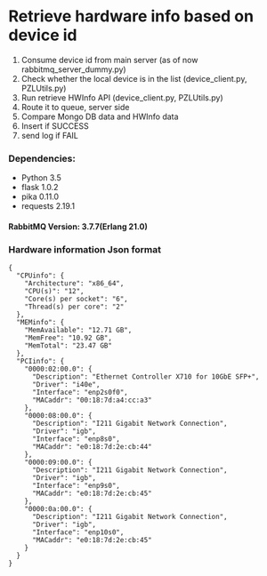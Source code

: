 # Retrieve hardware info based on device id

1. Consume device id from main server (as of now rabbitmq_server_dummy.py)
2. Check whether the local device is in the list (device_client.py, PZLUtils.py)
3. Run retrieve HWInfo API (device_client.py, PZLUtils.py)
4. Route it to queue, server side
5. Compare Mongo DB data and HWInfo data 
6. Insert if SUCCESS
7. send log if FAIL 


### **Dependencies:**

* Python 3.5
* flask 1.0.2
* pika 0.11.0
* requests 2.19.1

#### RabbitMQ Version: 3.7.7(Erlang 21.0)

### Hardware information Json format
```
{
  "CPUinfo": {
    "Architecture": "x86_64",
    "CPU(s)": "12",
    "Core(s) per socket": "6",
    "Thread(s) per core": "2"
  },
  "MEMinfo": {
    "MemAvailable": "12.71 GB",
    "MemFree": "10.92 GB",
    "MemTotal": "23.47 GB"
  },
  "PCIinfo": {
    "0000:02:00.0": {
      "Description": "Ethernet Controller X710 for 10GbE SFP+",
      "Driver": "i40e",
      "Interface": "enp2s0f0",
      "MACaddr": "00:18:7d:a4:cc:a3"
    },
    "0000:08:00.0": {
      "Description": "I211 Gigabit Network Connection",
      "Driver": "igb",
      "Interface": "enp8s0",
      "MACaddr": "e0:18:7d:2e:cb:44"
    },
    "0000:09:00.0": {
      "Description": "I211 Gigabit Network Connection",
      "Driver": "igb",
      "Interface": "enp9s0",
      "MACaddr": "e0:18:7d:2e:cb:45"
    },
    "0000:0a:00.0": {
      "Description": "I211 Gigabit Network Connection",
      "Driver": "igb",
      "Interface": "enp10s0",
      "MACaddr": "e0:18:7d:2e:cb:45"
    }
  }
}
```